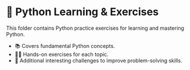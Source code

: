 # 🐍 Python Learning & Exercises  

This folder contains Python practice exercises for learning and mastering Python.  
- 📚 Covers fundamental Python concepts.  
- 🏋️‍♂️ Hands-on exercises for each topic.  
- 🎯 Additional interesting challenges to improve problem-solving skills.  
